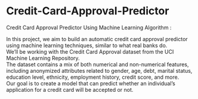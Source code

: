 # Credit-Card-Approval-Predictor
Credit Card Approval Predictor Using Machine Learning Algorithm : <br>

In this project, we aim to build an automatic credit card approval predictor using machine learning techniques, similar to what real banks do.<br>
We’ll be working with the Credit Card Approval dataset from the UCI Machine Learning Repository.<br>
The dataset contains a mix of both numerical and non-numerical features, including anonymized attributes related to gender, age, debt, marital status, education level, ethnicity, employment history, credit score, and more.<br>
Our goal is to create a model that can predict whether an individual’s application for a credit card will be accepted or not.<br>

